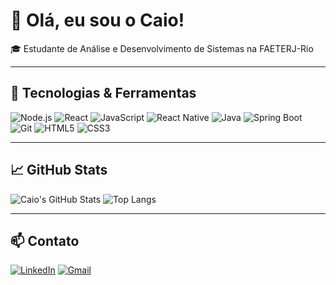 # 👋 Olá, eu sou o Caio!

🎓 Estudante de Análise e Desenvolvimento de Sistemas na FAETERJ-Rio  

---

## 🚀 Tecnologias & Ferramentas


![Node.js](https://img.shields.io/badge/Node.js-339933?style=for-the-badge&logo=nodedotjs&logoColor=white)
![React](https://img.shields.io/badge/React-20232A?style=for-the-badge&logo=react&logoColor=61DAFB)
![JavaScript](https://img.shields.io/badge/JavaScript-F7DF1E?style=for-the-badge&logo=javascript&logoColor=black)
![React Native](https://img.shields.io/badge/React_Native-20232A?style=for-the-badge&logo=react&logoColor=61DAFB)
![Java](https://img.shields.io/badge/Java-%23ED8B00.svg?style=for-the-badge&logo=java&logoColor=white)
![Spring Boot](https://img.shields.io/badge/Spring%20Boot-6DB33F?style=for-the-badge&logo=spring-boot&logoColor=white)
![Git](https://img.shields.io/badge/Git-F05032?style=for-the-badge&logo=git&logoColor=white)
![HTML5](https://img.shields.io/badge/HTML5-E34F26?style=for-the-badge&logo=html5&logoColor=white)
![CSS3](https://img.shields.io/badge/CSS3-%231572B6.svg?style=for-the-badge&logo=css3&logoColor=white)

---

## 📈 GitHub Stats

![Caio's GitHub Stats](https://github-readme-stats.vercel.app/api?username=caioba17&show_icons=true&theme=dark)
![Top Langs](https://github-readme-stats.vercel.app/api/top-langs/?username=caioba17&layout=compact&theme=dark)

---

## 📫 Contato

[![LinkedIn](https://img.shields.io/badge/LinkedIn-blue?style=for-the-badge&logo=linkedin&logoColor=white)](https://linkedin.com/in/caioanzelman)
[![Gmail](https://img.shields.io/badge/Gmail-red?style=for-the-badge&logo=gmail&logoColor=white)](mailto:caioanzelman@gmail.com)


